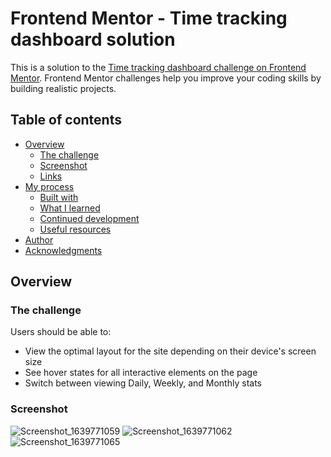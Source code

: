 # Frontend Mentor - Time tracking dashboard solution

This is a solution to the [Time tracking dashboard challenge on Frontend Mentor](https://www.frontendmentor.io/challenges/time-tracking-dashboard-UIQ7167Jw). Frontend Mentor challenges help you improve your coding skills by building realistic projects. 

## Table of contents

- [Overview](#overview)
  - [The challenge](#the-challenge)
  - [Screenshot](#screenshot)
  - [Links](#links)
- [My process](#my-process)
  - [Built with](#built-with)
  - [What I learned](#what-i-learned)
  - [Continued development](#continued-development)
  - [Useful resources](#useful-resources)
- [Author](#author)
- [Acknowledgments](#acknowledgments)

## Overview

### The challenge

Users should be able to:

- View the optimal layout for the site depending on their device's screen size
- See hover states for all interactive elements on the page
- Switch between viewing Daily, Weekly, and Monthly stats

### Screenshot

![Screenshot_1639771059](https://user-images.githubusercontent.com/65792764/146600794-ea18bb49-cbcb-4695-a401-f2189ecbb9f9.png)
![Screenshot_1639771062](https://user-images.githubusercontent.com/65792764/146600798-9111a83e-bee0-431c-8dde-d6709710b879.png)
![Screenshot_1639771065](https://user-images.githubusercontent.com/65792764/146600801-da201b33-00f3-438a-8170-94ea727b849e.png)
